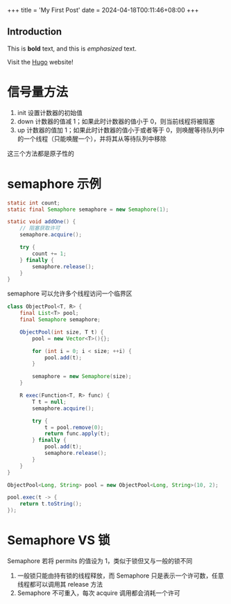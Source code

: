 +++
title = 'My First Post'
date = 2024-04-18T00:11:46+08:00
+++
## Introduction

This is **bold** text, and this is *emphasized* text.

Visit the [Hugo](https://gohugo.io) website!

# 信号量方法

1. init 设置计数器的初始值
2. down 计数器的值减 1；如果此时计数器的值小于 0，则当前线程将被阻塞
3. up 计数器的值加 1；如果此时计数器的值小于或者等于 0，则唤醒等待队列中的一个线程（只能唤醒一个），并将其从等待队列中移除

这三个方法都是原子性的

# semaphore 示例

```java
static int count;
static final Semaphore semaphore = new Semaphore(1);

static void addOne() {
	// 阻塞获取许可
	semaphore.acquire();

	try {
		count += 1;
	} finally {
		semaphore.release();
	}
}
```

semaphore 可以允许多个线程访问一个临界区

```java
class ObjectPool<T, R> {
	final List<T> pool;
	final Semaphore semaphore;

	ObjectPool(int size, T t) {
		pool = new Vector<T>(){};

		for (int i = 0; i < size; ++i) {
			pool.add(t);
		}

		semaphore = new Semaphore(size);
	}

	R exec(Function<T, R> func) {
		T t = null;
		semaphore.acquire();

		try {
			t = pool.remove(0);
			return func.apply(t);
		} finally {
			pool.add(t);
			semaphore.release();
		}
	}
}

ObjectPool<Long, String> pool = new ObjectPool<Long, String>(10, 2);

pool.exec(t -> {
	return t.toString();
});
```

# Semaphore VS 锁

Semaphore 若将 permits 的值设为 1，类似于锁但又与一般的锁不同

1. 一般锁只能由持有锁的线程释放，而 Semaphore 只是表示一个许可数，任意线程都可以调用其 release 方法
2. Semaphore 不可重入，每次 acquire 调用都会消耗一个许可